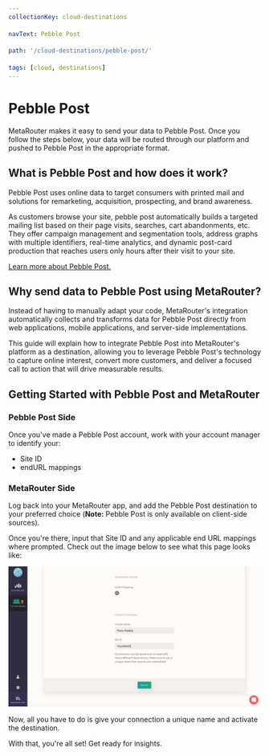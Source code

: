 ```yaml
---
collectionKey: cloud-destinations

navText: Pebble Post

path: '/cloud-destinations/pebble-post/'

tags: [cloud, destinations]
---
```


# Pebble Post

MetaRouter makes it easy to send your data to Pebble Post. Once you follow the steps below, your data will be routed through our platform and pushed to Pebble Post in the appropriate format.

## What is Pebble Post and how does it work?

Pebble Post uses online data to target consumers with printed mail and solutions for remarketing, acquisition, prospecting, and brand awareness.

As customers browse your site, pebble post automatically builds a targeted mailing list based on their page visits, searches, cart abandonments, etc. They offer campaign management and segmentation tools, address graphs with multiple identifiers, real-time analytics, and dynamic post-card production that reaches users only hours after their visit to your site.

[Learn more about Pebble Post.](http://pebblepost.com/)

## Why send data to Pebble Post using MetaRouter?

Instead of having to manually adapt your code, MetaRouter's integration automatically collects and transforms data for Pebble Post directly from web applications, mobile applications, and server-side implementations.

This guide will explain how to integrate Pebble Post into MetaRouter's platform as a destination, allowing you to leverage Pebble Post's technology to capture online interest, convert more customers, and deliver a focused call to action that will drive measurable results.

## Getting Started with Pebble Post and MetaRouter

### Pebble Post Side

Once you've made a Pebble Post account, work with your account manager to identify your:

- Site ID
- endURL mappings

### MetaRouter Side

Log back into your MetaRouter app, and add the Pebble Post destination to your preferred choice (**Note:** Pebble Post is only available on client-side sources).

Once you're there, input that Site ID and any applicable end URL mappings where prompted. Check out the image below to see what this page looks like:

![Pebblepost1](/images/pebblepost1v2.png)

Now, all you have to do is give your connection a unique name and activate the destination.

With that, you're all set! Get ready for insights.
